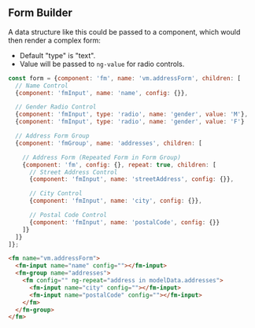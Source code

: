 ## Form Builder

A data structure like this could be passed to a component, which would then
render a complex form:


- Default "type" is "text".
- Value will be passed to `ng-value` for radio controls.


```js
const form = {component: 'fm', name: 'vm.addressForm', children: [
  // Name Control
  {component: 'fmInput', name: 'name', config: {}},

  // Gender Radio Control
  {component: 'fmInput', type: 'radio', name: 'gender', value: 'M'},
  {component: 'fmInput', type: 'radio', name: 'gender', value: 'F'}

  // Address Form Group
  {component: 'fmGroup', name: 'addresses', children: [

    // Address Form (Repeated Form in Form Group)
    {component: 'fm', config: {}, repeat: true, children: [
      // Street Address Control
      {component: 'fmInput', name: 'streetAddress', config: {}},

      // City Control
      {component: 'fmInput', name: 'city', config: {}},

      // Postal Code Control
      {component: 'fmInput', name: 'postalCode', config: {}}
    ]}
  ]}
]};
```

```html
<fm name="vm.addressForm">
  <fm-input name="name" config=""></fm-input>
  <fm-group name="addresses">
    <fm config="" ng-repeat="address in modelData.addresses">
      <fm-input name="city" config=""></fm-input>
      <fm-input name="postalCode" config=""></fm-input>
    </fm>
  </fm-group>
</fm>
```
